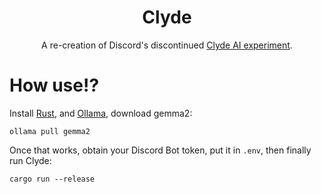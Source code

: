 <h1 align="center">Clyde</h1>
<p align="center">A re-creation of Discord's discontinued <a href="https://discord.fandom.com/wiki/Clyde_(chatbot)">Clyde AI experiment</a>.</p>

# How use!?

Install [Rust](https://rustup.rs), and [Ollama](https://github.com/ollama/ollama), download gemma2:

```
ollama pull gemma2
```

Once that works, obtain your Discord Bot token, put it in `.env`, then finally run Clyde:

```
cargo run --release
```

